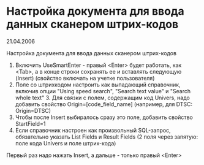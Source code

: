 # Настройка документа для ввода данных сканером штрих-кодов

21.04.2006

Настройка документа для ввода данных сканером штрих-кодов  


1. Включить UseSmartEnter - правый &lt;Enter&gt; будет работать, как &lt;Tab&gt;, а в конце строки сохранять ее и вставлять следующую \(Insert\) \(свойство включать на учетке пользователя\) 
2. Поле со штрихкодом настроить как выпадающий справочник, включив опции "Using speed search", "Search text value" и "Search whole text" 3. Для связки с полем, содержащим код Univers, надо добавить свойство Origin=\[code\_field\_name\] \(например, для DTSC: Origin=DTSC\)
4. Чтобы после Insert выбиралось сразу это поле, добавить свойство StartField=1 
5. Если справочник настроен как произвольный SQL-запрос, обязательно указать List Fields и Result Fields \(2 поля через запятую: поле кода Univers и поле штрих-кода\)

Первый раз надо нажать Insert, а дальше - только правый &lt;Enter&gt;

